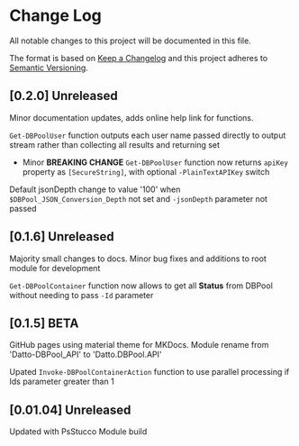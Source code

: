 # Change Log

All notable changes to this project will be documented in this file.

The format is based on [Keep a Changelog](http://keepachangelog.com/)
and this project adheres to [Semantic Versioning](http://semver.org/).

## [0.2.0] Unreleased

Minor documentation updates, adds online help link for functions.

`Get-DBPoolUser` function outputs each user name passed directly to output stream rather than collecting all results and returning set

- Minor **BREAKING CHANGE** `Get-DBPoolUser` function now returns `apiKey` property as `[SecureString]`, with optional `-PlainTextAPIKey` switch

Default jsonDepth change to value '100' when `$DBPool_JSON_Conversion_Depth` not set and `-jsonDepth` parameter not passed

## [0.1.6] Unreleased

Majority small changes to docs. Minor bug fixes and additions to root module for development

`Get-DBPoolContainer` function now allows to get all **Status** from DBPool without needing to pass `-Id` parameter

## [0.1.5] BETA

GitHub pages using material theme for MKDocs. Module rename from 'Datto-DBPool_API' to 'Datto.DBPool.API'

Upated `Invoke-DBPoolContainerAction` function to use parallel processing if Ids parameter greater than 1

## [0.01.04] Unreleased

Updated with PsStucco Module build
